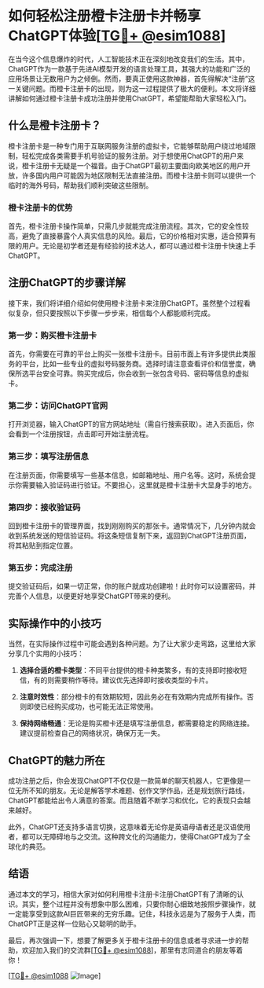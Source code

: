 # 如何轻松注册橙卡注册卡并畅享ChatGPT体验[[TG💪+ @esim1088](https://t.me/s/esim1088)]

在当今这个信息爆炸的时代，人工智能技术正在深刻地改变我们的生活。其中，ChatGPT作为一款基于先进AI模型开发的语言处理工具，其强大的功能和广泛的应用场景让无数用户为之倾倒。然而，要真正使用这款神器，首先得解决“注册”这一关键问题。而橙卡注册卡的出现，则为这一过程提供了极大的便利。本文将详细讲解如何通过橙卡注册卡成功注册并使用ChatGPT，希望能帮助大家轻松入门。

## 什么是橙卡注册卡？

橙卡注册卡是一种专门用于互联网服务注册的虚拟卡，它能够帮助用户绕过地域限制，轻松完成各类需要手机号验证的服务注册。对于想使用ChatGPT的用户来说，橙卡注册卡无疑是一个福音。由于ChatGPT最初主要面向欧美地区的用户开放，许多国内用户可能因为地区限制无法直接注册。而橙卡注册卡则可以提供一个临时的海外号码，帮助我们顺利突破这些限制。

### 橙卡注册卡的优势

首先，橙卡注册卡操作简单，只需几步就能完成注册流程。其次，它的安全性较高，避免了直接暴露个人真实信息的风险。最后，它的价格相对实惠，适合预算有限的用户。无论是初学者还是有经验的技术达人，都可以通过橙卡注册卡快速上手ChatGPT。

## 注册ChatGPT的步骤详解

接下来，我们将详细介绍如何使用橙卡注册卡来注册ChatGPT。虽然整个过程看似复杂，但只要按照以下步骤一步步来，相信每个人都能顺利完成。

### 第一步：购买橙卡注册卡

首先，你需要在可靠的平台上购买一张橙卡注册卡。目前市面上有许多提供此类服务的平台，比如一些专业的虚拟号码服务商。选择时请注意查看评价和信誉度，确保所选平台安全可靠。购买完成后，你会收到一张包含号码、密码等信息的虚拟卡。

### 第二步：访问ChatGPT官网

打开浏览器，输入ChatGPT的官方网站地址（需自行搜索获取）。进入页面后，你会看到一个注册按钮，点击即可开始注册流程。

### 第三步：填写注册信息

在注册页面，你需要填写一些基本信息，如邮箱地址、用户名等。这时，系统会提示你需要输入验证码进行验证。不要担心，这里就是橙卡注册卡大显身手的地方。

### 第四步：接收验证码

回到橙卡注册卡的管理界面，找到刚刚购买的那张卡。通常情况下，几分钟内就会收到系统发送的短信验证码。将这条短信复制下来，返回到ChatGPT注册页面，将其粘贴到指定位置。

### 第五步：完成注册

提交验证码后，如果一切正常，你的账户就成功创建啦！此时你可以设置密码，并完善个人信息，以便更好地享受ChatGPT带来的便利。

## 实际操作中的小技巧

当然，在实际操作过程中可能会遇到各种问题。为了让大家少走弯路，这里给大家分享几个实用的小技巧：

1. **选择合适的橙卡类型**：不同平台提供的橙卡种类繁多，有的支持即时接收短信，有的则需要稍作等待。建议优先选择即时接收类型的卡片。
   
2. **注意时效性**：部分橙卡的有效期较短，因此务必在有效期内完成所有操作。否则即使已经购买成功，也可能无法正常使用。

3. **保持网络畅通**：无论是购买橙卡还是填写注册信息，都需要稳定的网络连接。建议提前检查自己的网络状况，确保万无一失。

## ChatGPT的魅力所在

成功注册之后，你会发现ChatGPT不仅仅是一款简单的聊天机器人，它更像是一位无所不知的朋友。无论是解答学术难题、创作文学作品，还是规划旅行路线，ChatGPT都能给出令人满意的答案。而且随着不断学习和优化，它的表现只会越来越好。

此外，ChatGPT还支持多语言切换，这意味着无论你是英语母语者还是汉语使用者，都可以无障碍地与之交流。这种跨文化的沟通能力，使得ChatGPT成为了全球化的典范。

## 结语

通过本文的学习，相信大家对如何利用橙卡注册卡注册ChatGPT有了清晰的认识。其实，整个过程并没有想象中那么困难，只要你耐心细致地按照步骤操作，就一定能享受到这款AI巨匠带来的无穷乐趣。记住，科技永远是为了服务于人类，而ChatGPT正是这样一位贴心又聪明的助手。

最后，再次强调一下，想要了解更多关于橙卡注册卡的信息或者寻求进一步的帮助，欢迎加入我们的交流群[[TG💪+ @esim1088](https://t.me/s/esim1088)]，那里有志同道合的朋友等着你！

[[TG💪+ @esim1088](https://t.me/s/esim1088) ![Image](https://i.postimg.cc/4NQfJmqS/Snipaste-2025-05-13-00-14-12.png)]